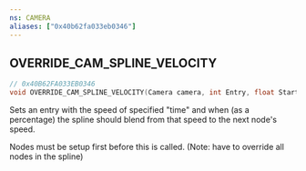 ```yaml
---
ns: CAMERA
aliases: ["0x40b62fa033eb0346"]
---
```

## OVERRIDE_CAM_SPLINE_VELOCITY

```c
// 0x40B62FA033EB0346
void OVERRIDE_CAM_SPLINE_VELOCITY(Camera camera, int Entry, float StartPoint, float Speed);
```

Sets an entry with the speed of specified "time" and when (as a percentage) the spline should blend from that speed to the next node's speed.

Nodes must be setup first before this is called. (Note: have to override all nodes in the spline)

